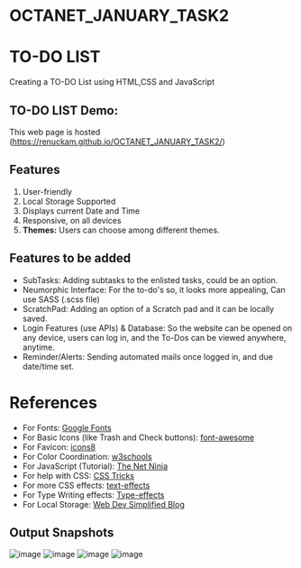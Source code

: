 # OCTANET_JANUARY_TASK2
# TO-DO LIST
Creating a TO-DO List using HTML,CSS and JavaScript

## TO-DO LIST Demo: 
This web page is hosted (https://renuckam.github.io/OCTANET_JANUARY_TASK2/)

## Features

1. User-friendly
2. Local Storage Supported
3. Displays current Date and Time
4. Responsive, on all devices
5. **Themes:** Users can choose among different themes.

## Features to be added

* SubTasks: Adding subtasks to the enlisted tasks, could be an option.
* Neumorphic Interface: For the to-do's so, it looks more appealing, Can use SASS (.scss file)
* ScratchPad: Adding an option of a Scratch pad and it can be locally saved.
* Login Features (use APIs) & Database: So the website can be opened on any device, users can log in, and the To-Dos can be viewed anywhere, anytime.
* Reminder/Alerts: Sending automated mails once logged in, and due date/time set.

# References

* For Fonts: [Google Fonts](https://fonts.googleapis.com/css2?family=Work+Sans:wght@300&display=swap)
* For Basic Icons (like Trash and Check buttons): [font-awesome](https://fontawesome.com)
* For Favicon: [icons8](https://icons8.com/icons/)
* For Color Coordination: [w3schools](https://www.w3schools.com/colors/colors_mixer.asp?colorbottom=000000&colortop=FFFFFF)
* For JavaScript (Tutorial): [The Net Ninja](https://www.youtube.com/playlist?list=PL4cUxeGkcC9i9Ae2D9Ee1RvylH38dKuET)
* For help with CSS: [CSS Tricks](https://css-tricks.com/)
* For more CSS effects: [text-effects](https://speckyboy.com/underline-text-effects-css/)
* For Type Writing effects: [Type-effects](https://usefulangle.com/post/85/css-typewriter-animation)
* For Local Storage: [Web Dev Simplified Blog](https://blog.webdevsimplified.com/2020-08/cookies-localStorage-sessionStorage/)

## Output Snapshots
![image](https://github.com/RenuckaM/OCTANET_JANUARY_TASK2/assets/147283564/c2ebdfba-b273-4446-9bcf-da0735613df7)
![image](https://github.com/RenuckaM/OCTANET_JANUARY_TASK2/assets/147283564/270ea9d0-a6c7-4cd9-ac62-6d145d66d57d)
![image](https://github.com/RenuckaM/OCTANET_JANUARY_TASK2/assets/147283564/ee160797-4aa4-4c16-9583-2a41d0d6de6e)
![image](https://github.com/RenuckaM/OCTANET_JANUARY_TASK2/assets/147283564/dbec5b60-7af4-4f73-88c3-086b9af7109e)





